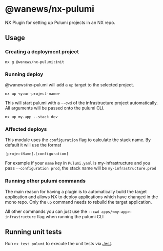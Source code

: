 # @wanews/nx-pulumi

NX Plugin for setting up Pulumi projects in an NX repo.

## Usage

### Creating a deployment project

```
nx g @wanews/nx-pulumi:init
```

### Running deploy

@wanews/nx-pulumi will add a `up` target to the selected project.

`nx up <your-project-name>`

This will start pulumi with a `--cwd` of the infrastructure project automatically. All arguments will be passed onto the pulumi CLI.

`nx up my-app --stack dev`

### Affected deploys

This module uses the `configuration` flag to calculate the stack name. By default it will use the format

```
[projectName].[configuration]
```

For example if your `name` key in `Pulumi.yaml` is my-infrastructure and you pass `--configuration prod`, the stack name will be `my-infrastructure.prod`

### Running other pulumi commands

The main reason for having a plugin is to automatically build the target application and allows NX to deploy applications which have changed in the mono repo. Only the `up` command needs to rebuild the target application.

All other commands you can just use the `--cwd apps/<my-app>-infrastructure` flag when running the pulumi CLI

## Running unit tests

Run `nx test pulumi` to execute the unit tests via [Jest](https://jestjs.io).
